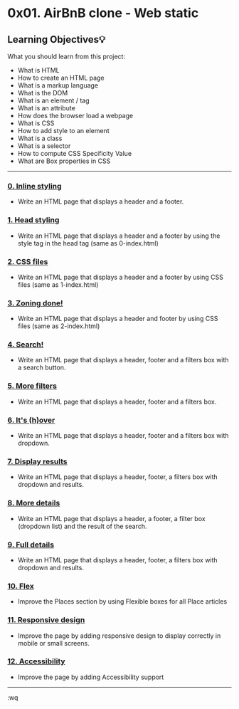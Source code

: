 # 0x01. AirBnB clone - Web static

## Learning Objectives:bulb:

What you should learn from this project:

* What is HTML
* How to create an HTML page
* What is a markup language
* What is the DOM
* What is an element / tag
* What is an attribute
* How does the browser load a webpage
* What is CSS
* How to add style to an element
* What is a class
* What is a selector
* How to compute CSS Specificity Value
* What are Box properties in CSS

---

### [0. Inline styling](./0-index.html)

* Write an HTML page that displays a header and a footer.

### [1. Head styling](./1-index.html)

* Write an HTML page that displays a header and a footer by using the style tag in the head tag (same as 0-index.html)

### [2. CSS files](./2-index.html)

* Write an HTML page that displays a header and a footer by using CSS files (same as 1-index.html)

### [3. Zoning done!](./3-index.html)

* Write an HTML page that displays a header and footer by using CSS files (same as 2-index.html)

### [4. Search!](./4-index.html)

* Write an HTML page that displays a header, footer and a filters box with a search button.

### [5. More filters](./5-index.html)

* Write an HTML page that displays a header, footer and a filters box.

### [6. It's (h)over](./6-index.html)

* Write an HTML page that displays a header, footer and a filters box with dropdown.

### [7. Display results](./7-index.html)

* Write an HTML page that displays a header, footer, a filters box with dropdown and results.

### [8. More details](./8-index.html)

* Write an HTML page that displays a header, a footer, a filter box (dropdown list) and the result of the search.

### [9. Full details](./100-index.html)

* Write an HTML page that displays a header, footer, a filters box with dropdown and results.

### [10. Flex](./101-index.html)

* Improve the Places section by using Flexible boxes for all Place articles

### [11. Responsive design](./102-index.html)

* Improve the page by adding responsive design to display correctly in mobile or small screens.

### [12. Accessibility](./103-index.html)

* Improve the page by adding Accessibility support

---
:wq
